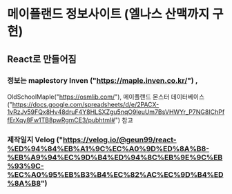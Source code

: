 # 메이플랜드 정보사이트 (엘나스 산맥까지 구현)

## React로 만들어짐

### 정보는 maplestory Inven ("https://maple.inven.co.kr/") , 
OldSchoolMaple("https://osmlib.com/"),
메이플랜드 몬스터 데이터베이스("https://docs.google.com/spreadsheets/d/e/2PACX-1vRzJv59FQx8Hv48druF4Y8HLSXZgu5nqO9leuUm7BsVHWYr_P7NG8IChPffErXqy8Fw1TB8pwRgmCE3/pubhtml#") 참고

### 제작일지 Velog ("https://velog.io/@geun99/react-%ED%94%84%EB%A1%9C%EC%A0%9D%ED%8A%B8-%EB%A9%94%EC%9D%B4%ED%94%8C%EB%9E%9C%EB%93%9C-%EC%A0%95%EB%B3%B4%EC%82%AC%EC%9D%B4%ED%8A%B8")
